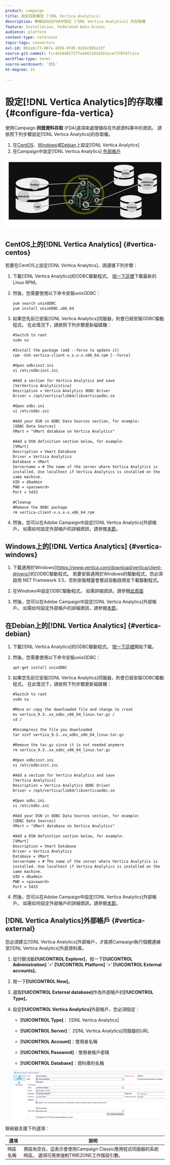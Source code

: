 ```yaml
---
product: campaign
title: 設定存取權至 [!DNL Vertica Analytics]
description: 瞭解如何在FDA中設定 [!DNL Vertica Analytics] 的存取權
feature: Installation, Federated Data Access
audience: platform
content-type: reference
topic-tags: connectors
exl-id: 8b2a9c73-807a-4936-9fd6-9d26c805a31f
source-git-commit: fcc42e84817277ad46218165b5acef370747c1ca
workflow-type: tm+mt
source-wordcount: '355'
ht-degree: 1%

---
```


# 設定[!DNL Vertica Analytics]的存取權 {#configure-fda-vertica}



使用Campaign **同盟資料存取** (FDA)選項來處理儲存在外部資料庫中的資訊。 請依照下列步驟設定[!DNL Vertica Analytics]的存取權。

1. 在[CentOS](#vertica-centos)、[Windows](#vertica-windows)或[Debian](#vertica-debian)上設定[!DNL Vertica Analytics]
1. 在Campaign中設定[!DNL Vertica Analytics] [外部帳戶](#vertica-external)

![](assets/snowflake_3.png)

## CentOS上的[!DNL Vertica Analytics] {#vertica-centos}

若要在CentOS上設定[!DNL Vertica Analytics]，請遵循下列步驟：

1. 下載[!DNL Vertica Analytics]的ODBC驅動程式。 [按一下這裡](https://www.vertica.com/download/vertica/client-drivers/)下載最新的Linux RPM。

1. 然後，您需要使用以下命令安裝unixODBC：

   ```
   yum search unixODBC
   yum install unixODBC.x86_64
   ```

1. 如果您先前已安裝[!DNL Vertica Analytics]伺服器，則會已經安裝ODBC驅動程式。 在此情況下，請依照下列步驟更新磁碟機：

   ```
   #Switch to root
   sudo su
   
   #Install the package (add --force to update it)
   rpm -Uvh vertica-client-x.x.x-x.x86_64.rpm [--force]
   
   #Open odbcinst.ini
   vi /etc/odbcinst.ini
   
   #Add a section for Vertica Analytics and save
   [VerVertica Analyticstica]
   Description = Vertica Analytics ODBC Driver
   Driver = /opt/vertica/lib64/libverticaodbc.so
   
   #Open odbc.ini
   vi /etc/odbc.ini
   
   #Add your DSN in ODBC Data Sources section, for example:
   [ODBC Data Sources]
   VMart = "VMart database on Vertica Analytics"
   
   #Add a DSN definition section below, for example:
   [VMart]
   Description = Vmart Database
   Driver = Vertica Analytics
   Database = VMart
   Servername = # The name of the server where Vertica Analytics is installed. Use localhost if Vertica Analytics is installed on the same machine.
   UID = dbadmin
   PWD = <password>
   Port = 5433
   
   #Cleanup
   #Remove the ODBC package
   rm vertica-client-x.x.x-x.x86_64.rpm
   ```

1. 然後，您可以在Adobe Campaign中設定[!DNL Vertica Analytics]外部帳戶。 如需如何設定外部帳戶的詳細資訊，請參閱[本節](#vertica-external)。

## Windows上的[!DNL Vertica Analytics] {#vertica-windows}

1. 下載適用於Windows](https://www.vertica.com/download/vertica/client-drivers/)的[ODBC驅動程式。 若要安裝適用於Windows的驅動程式，您必須啟用.NET Framework 3.5，否則安裝精靈會嘗試自動啟用並下載驅動程式。

1. 在Windows中設定ODBC驅動程式。 如需詳細資訊，請參閱[此頁面](https://www.vertica.com/docs/9.2.x/HTML/Content/Authoring/ConnectingToVertica/ClientODBC/SettingUpADSN.htm)

1. 然後，您可以在Adobe Campaign中設定[!DNL Vertica Analytics]外部帳戶。 如需如何設定外部帳戶的詳細資訊，請參閱[本節](#vertical-external)。

## 在Debian上的[!DNL Vertica Analytics] {#vertica-debian}

1. 下載[!DNL Vertica Analytics]的ODBC驅動程式。 [按一下這裡](https://sfc-repo.snowflakecomputing.com/odbc/linux/latest/index.html)開始下載。

1. 然後，您需要使用以下命令安裝unixODBC：

   ```
   apt-get install unixODBC
   ```

1. 如果您先前已安裝[!DNL Vertica Analytics]伺服器，則會已經安裝ODBC驅動程式。 在此情況下，請依照下列步驟更新磁碟機：

   ```
   #Switch to root
   sudo su
   
   #Move or copy the downloaded file and change to /root
   mv vertica_9.3..xx_odbc_x86_64_linux.tar.gz /
   cd /
   
   #Uncompress the file you downloaded
   tar vzxf vertica_9.3..xx_odbc_x86_64_linux.tar.gz
   
   #Remove the tar.gz since it is not needed anymore
   rm vertica_9.3..xx_odbc_x86_64_linux.tar.gz
   
   #Open odbcinst.ini
   vi /etc/odbcinst.ini
   
   #Add a section for Vertica Analytics and save
   [Vertica Analytics]
   Description = Vertica Analytics ODBC Driver
   Driver = /opt/vertica/lib64/libverticaodbc.so
   
   #Open odbc.ini
   vi /etc/odbc.ini
   
   #Add your DSN in ODBC Data Sources section, for example:
   [ODBC Data Sources]
   VMart = "VMart database on Vertica Analytics"
   
   #Add a DSN definition section below, for example:
   [VMart]
   Description = Vmart Database
   Driver = Vertica Analytics
   Database = VMart
   Servername = # The name of the server where Vertica Analytics is installed. Use localhost if Vertica Analytics is installed on the same machine.
   UID = dbadmin
   PWD = <password>
   Port = 5433
   ```

1. 然後，您可以在Adobe Campaign中設定[!DNL Vertica Analytics]外部帳戶。 如需如何設定外部帳戶的詳細資訊，請參閱[本節](#vertica-external)。

## [!DNL Vertica Analytics]外部帳戶 {#vertica-external}

您必須建立[!DNL Vertica Analytics]外部帳戶，才能將Campaign執行個體連線至[!DNL Vertica Analytics]外部資料庫。

1. 從行銷活動&#x200B;**[!UICONTROL Explorer]**，按一下&#x200B;**[!UICONTROL Administration]** &#39;>&#39; **[!UICONTROL Platform]** &#39;>&#39; **[!UICONTROL External accounts]**。

1. 按一下&#x200B;**[!UICONTROL New]**。

1. 選取&#x200B;**[!UICONTROL External database]**&#x200B;作為外部帳戶的&#x200B;**[!UICONTROL Type]**。

1. 設定&#x200B;**[!UICONTROL Vertica Analytics]**&#x200B;外部帳戶，您必須指定：

   * **[!UICONTROL Type]**： [!DNL Vertica Analytics]

   * **[!UICONTROL Server]**： [!DNL Vertica Analytics]伺服器的URL

   * **[!UICONTROL Account]**：使用者名稱

   * **[!UICONTROL Password]**：使用者帳戶密碼

   * **[!UICONTROL Database]**：資料庫的名稱

   ![](assets/vertica.png)

聯結器支援下列選項：

| 選項 | 說明 |
|---|---|
| 時區名稱 | 預設為空白，這表示會使用Campaign Classic應用程式伺服器的系統時區。 選項可用來強制TIMEZONE工作階段引數。 |

